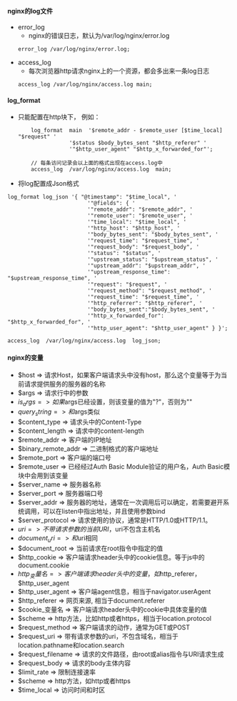 #### nginx的log文件
* error_log 
    * nginx的错误日志，默认为/var/log/nginx/error.log  
    ```
    error_log /var/log/nginx/error.log;

    ```
* access_log
    * 每次浏览器http请求nginx上的一个资源，都会多出来一条log日志
    ```
    access_log /var/log/nginx/access.log main;
    ```

#### log_format
* 只能配置在http块下， 例如：
    ```
        log_format  main  '$remote_addr - $remote_user [$time_local] "$request" '
                    '$status $body_bytes_sent "$http_referer" '
                    '"$http_user_agent" "$http_x_forwarded_for"';

        // 每条访问记录会以上面的格式出现在access.log中
        access_log  /var/log/nginx/access.log  main;
    ```
    
* 将log配置成Json格式
```
log_format log_json '{ "@timestamp": "$time_local", '
                         '"@fields": { '
                         '"remote_addr": "$remote_addr", '
                         '"remote_user": "$remote_user", '
                         '"time_local": "$time_local", '
                         '"http_host": "$http_host", '
                         '"body_bytes_sent": "$body_bytes_sent", '
                         '"request_time": "$request_time", '
                         '"request_body": "$request_body", '
                         '"status": "$status", '
                         '"upstream_status": "$upstream_status", '
                         '"upstream_addr": "$upstream_addr", '
                         '"upstream_response_time": "$upstream_response_time", '
                         '"request": "$request", '
                         '"request_method": "$request_method", '
                         '"request_time": "$request_time", '
                         '"http_referrer": "$http_referer", '
                         '"body_bytes_sent":"$body_bytes_sent", '
                         '"http_x_forwarded_for": "$http_x_forwarded_for", '
                         '"http_user_agent": "$http_user_agent" } }';

access_log  /var/log/nginx/access.log  log_json;

```

#### nginx的变量
* $host =>  请求Host，如果客户端请求头中没有host，那么这个变量等于为当前请求提供服务的服务器的名称
* $args => 请求行中的参数
* $is_args => 如果$args已经设置，则该变量的值为"?"，否则为""
* $query_string => 和$args类似
* $content_type => 请求头中的Content-Type
* $content_length => 请求中的content-length
* $remote_addr => 客户端的IP地址
* $binary_remote_addr => 二进制格式的客户端地址
* $remote_port => 客户端的端口号
* $remote_user => 已经经过Auth Basic Module验证的用户名，Auth Basic模块中会用到该变量
* $server_name => 服务器名称
* $server_port => 服务器端口号
* $server_addr => 服务器的地址，通常在一次调用后可以确定，若需要避开系统调用，可以在listen中指出地址，并且使用参数bind
* $server_protocol => 请求使用的协议，通常是HTTP/1.0或HTTP/1.1。
* $uri => 不带请求参数的当前URI，$uri不包含主机名
* $document_uri => 和$uri相同
* $document_root => 当前请求在root指令中指定的值
* $http_cookie => 客户端请求header头中的cookie信息。等于js中的document.cookie
* $http_变量名 => 客户端请求header头中的变量，如$http_referer，$http_user_agent
* $http_user_agent => 客户端agent信息，相当于navigator.userAgent
* $http_referer => 网页来源, 相当于document.referer
* $cookie_变量名 => 客户端请求header头中的cookie中具体变量的值
* $scheme => http方法，比如http或者https，相当于location.protocol
* $request_method => 客户端请求的动作，通常为GET或POST
* $request_uri => 带有请求参数的uri，不包含域名，相当于location.pathname和location.search
* $request_filename => 请求的文件路径，由root或alias指令与URI请求生成
* $request_body => 请求的body主体内容
* $limit_rate => 限制连接速率
* $scheme => http方法，如http或者https
* $time_local => 访问时间和时区
